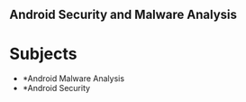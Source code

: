 ## Android Security and Malware Analysis

# Subjects
* *Android Malware Analysis
* *Android Security